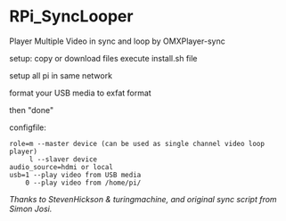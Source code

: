 # RPi_SyncLooper
Player Multiple Video in sync and loop by OMXPlayer-sync 

  setup:
  copy or download files
  execute install.sh file
  
  setup all pi in same network
  
  format your USB media to exfat format
  
  then "done"
  
  configfile:
  
    role=m --master device (can be used as single channel video loop player)
         l --slaver device
    audio_source=hdmi or local
    usb=1 --play video from USB media
        0 --play video from /home/pi/
        
        
*Thanks to StevenHickson & turingmachine, and original sync script from Simon Josi.*
